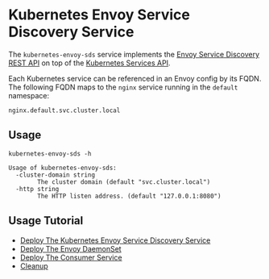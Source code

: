 # Kubernetes Envoy Service Discovery Service

The `kubernetes-envoy-sds` service implements the [Envoy Service Discovery REST API](https://lyft.github.io/envoy/docs/configuration/cluster_manager/sds_api.html) on top of the [Kubernetes Services API](https://kubernetes.io/docs/concepts/services-networking/service).  

Each Kubernetes service can be referenced in an Envoy config by its FQDN. The following FQDN maps to the `nginx` service running in the `default` namespace:

```
nginx.default.svc.cluster.local
```

## Usage

```
kubernetes-envoy-sds -h
```

```
Usage of kubernetes-envoy-sds:
  -cluster-domain string
    	The cluster domain (default "svc.cluster.local")
  -http string
    	The HTTP listen address. (default "127.0.0.1:8080")
```

## Usage Tutorial

* [Deploy The Kubernetes Envoy Service Discovery Service](docs/deploy-kubernetes-envoy-sds.md)
* [Deploy The Envoy DaemonSet](docs/deploy-envoy-daemonset.md)
* [Deploy The Consumer Service](docs/deploy-consumer-service.md)
* [Cleanup](docs/cleanup.md)
